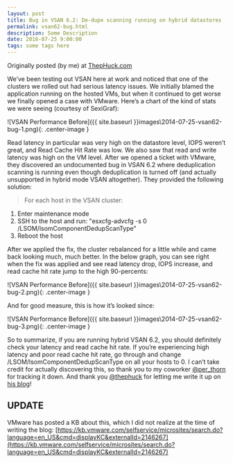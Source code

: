```yaml
---
layout: post
title: Bug in VSAN 6.2: De-dupe scanning running on hybrid datastores
permalink: vsan62-bug.html
description: Some Description
date: 2016-07-25 9:00:00
tags: some tags here
---
```


Originally posted (by me) at [ThepHuck.com](http://thephuck.com/virtualization/bug-in-vsan-6-2-de-dupe-scanning-running-on-hybrid-datastores/)

We’ve been testing out VSAN here at work and noticed that one of the clusters we rolled out had serious latency issues. We initially blamed the application running on the hosted VMs, but when it continued to get worse we finally opened a case with VMware. Here’s a chart of the kind of stats we were seeing (courtesy of SexiGraf):

![VSAN Performance Before]({{ site.baseurl }}images\2014-07-25-vsan62-bug-1.png){: .center-image }

Read latency in particular was very high on the datastore level, IOPS weren’t great, and Read Cache Hit Rate was low. We also saw that read and write latency was high on the VM level. After we opened a ticket with VMware, they discovered an undocumented bug in VSAN 6.2 where deduplication scanning is running even though deduplication is turned off (and actually unsupported in hybrid mode VSAN altogether). They provided the following solution: 


>For each host in the VSAN cluster:
>
1. Enter maintenance mode
2. SSH to the host and run: "esxcfg-advcfg -s 0 /LSOM/lsomComponentDedupScanType"
3. Reboot the host

After we applied the fix, the cluster rebalanced for a little while and came back looking much, much better. In the below graph, you can see right when the fix was applied and see read latency drop, IOPS increase, and read cache hit rate jump to the high 90-percents:

![VSAN Performance Before]({{ site.baseurl }}images\2014-07-25-vsan62-bug-2.png){: .center-image }

And for good measure, this is how it’s looked since:

![VSAN Performance Before]({{ site.baseurl }}images\2014-07-25-vsan62-bug-3.png){: .center-image }

So to summarize, if you are running hybrid VSAN 6.2, you should definitely check your latency and read cache hit rate. If you’re experiencing high latency and poor read cache hit rate, go through and change /LSOM/lsomComponentDedupScanType on all your hosts to 0. I can’t take credit for actually discovering this, so thank you to my coworker [@per_thorn](https://twitter.com/per_thorn) for tracking it down. And thank you [@thephuck](https://twitter.com/thephuck) for letting me write it up on [his blog](http://thephuck.com)!

## UPDATE
VMware has posted a KB about this, which I did not realize at the time of writing the blog: [https://kb.vmware.com/selfservice/microsites/search.do?language=en_US&cmd=displayKC&externalId=2146267](https://kb.vmware.com/selfservice/microsites/search.do?language=en_US&cmd=displayKC&externalId=2146267)
